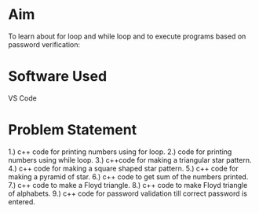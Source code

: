 # Aim
To learn about for loop and while loop and to execute programs based on password verification:

# Software Used
VS Code

# Problem Statement
1.) c++ code for printing numbers using for loop. 2.) code for printing numbers using while loop. 3.) c++code for making a triangular star pattern. 4.) c++ code for making a square shaped star pattern. 5.) c++ code for making a pyramid of star. 6.) c++ code to get sum of the numbers printed. 7.) c++ code to make a Floyd triangle. 8.) c++ code to make Floyd triangle of alphabets. 9.) c++ code for password validation till correct password is entered.

